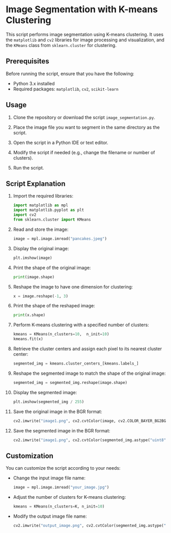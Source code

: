 # Image Segmentation with K-means Clustering

This script performs image segmentation using K-means clustering. It uses the `matplotlib` and `cv2` libraries for image processing and visualization, and the `KMeans` class from `sklearn.cluster` for clustering.

## Prerequisites

Before running the script, ensure that you have the following:

- Python 3.x installed
- Required packages: `matplotlib`, `cv2`, `scikit-learn`

## Usage

1. Clone the repository or download the script `image_segmentation.py`.

2. Place the image file you want to segment in the same directory as the script.

3. Open the script in a Python IDE or text editor.

4. Modify the script if needed (e.g., change the filename or number of clusters).

5. Run the script.

## Script Explanation

1. Import the required libraries:

    ```python
    import matplotlib as mpl
    import matplotlib.pyplot as plt
    import cv2
    from sklearn.cluster import KMeans
    ```

2. Read and store the image:

    ```python
    image = mpl.image.imread("pancakes.jpeg")
    ```

3. Display the original image:

    ```python
    plt.imshow(image)
    ```

4. Print the shape of the original image:

    ```python
    print(image.shape)
    ```

5. Reshape the image to have one dimension for clustering:

    ```python
    x = image.reshape(-1, 3)
    ```

6. Print the shape of the reshaped image:

    ```python
    print(x.shape)
    ```

7. Perform K-means clustering with a specified number of clusters:

    ```python
    kmeans = KMeans(n_clusters=10,  n_init=10)
    kmeans.fit(x)
    ```

8. Retrieve the cluster centers and assign each pixel to its nearest cluster center:

    ```python
    segmented_img = kmeans.cluster_centers_[kmeans.labels_]
    ```

9. Reshape the segmented image to match the shape of the original image:

    ```python
    segmented_img = segmented_img.reshape(image.shape)
    ```

10. Display the segmented image:

    ```python
    plt.imshow(segmented_img / 255)
    ```

11. Save the original image in the BGR format:

    ```python
    cv2.imwrite("image1.png", cv2.cvtColor(image, cv2.COLOR_BAYER_BG2BGR))
    ```

12. Save the segmented image in the BGR format:

    ```python
    cv2.imwrite("image1.png", cv2.cvtColor(segmented_img.astype("uint8"), cv2.COLOR_BAYER_BG2BGR))
    ```

## Customization

You can customize the script according to your needs:

- Change the input image file name:

    ```python
    image = mpl.image.imread("your_image.jpg")
    ```

- Adjust the number of clusters for K-means clustering:

    ```python
    kmeans = KMeans(n_clusters=K, n_init=10)
    ```

- Modify the output image file name:

    ```python
    cv2.imwrite("output_image.png", cv2.cvtColor(segmented_img.astype("uint8"), cv2.COLOR_BAYER_BG2BGR))
    ```


